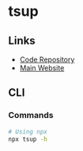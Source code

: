 # tsup

## Links

- [Code Repository](https://github.com/egoist/tsup)
- [Main Website](https://tsup.egoist.sh/)

## CLI

### Commands

```sh
# Using npx
npx tsup -h
```

<!--
tsup.config.ts

import { defineConfig, Options } from 'tsup'

export default defineConfig((options: Options) => ({
  entry: ['src/index.ts'],
  minify: true,
  format: ['esm'],
  dts: true,
  external: ['react'],
  clean: true,
  ...options,
}))
-->
